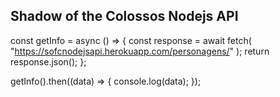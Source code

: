 ## Shadow of the Colossos Nodejs API

const getInfo = async () => {
  const response = await fetch(
    "https://sofcnodejsapi.herokuapp.com/personagens/"
  );
  return response.json();
};

getInfo().then((data) => {
  console.log(data);
});
